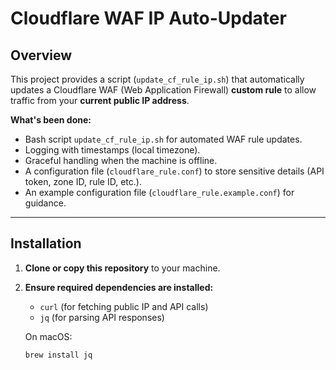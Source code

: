 # Cloudflare WAF IP Auto-Updater

## Overview

This project provides a script (`update_cf_rule_ip.sh`) that automatically updates a Cloudflare WAF (Web Application Firewall) **custom rule** to allow traffic from your **current public IP address**.

**What's been done:**
- Bash script `update_cf_rule_ip.sh` for automated WAF rule updates.
- Logging with timestamps (local timezone).
- Graceful handling when the machine is offline.
- A configuration file (`cloudflare_rule.conf`) to store sensitive details (API token, zone ID, rule ID, etc.).
- An example configuration file (`cloudflare_rule.example.conf`) for guidance.

---

## Installation

1. **Clone or copy this repository** to your machine.

2. **Ensure required dependencies are installed:**
   - `curl` (for fetching public IP and API calls)
   - `jq` (for parsing API responses)
   
   On macOS:
   ```bash
   brew install jq
